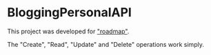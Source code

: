 # BloggingPersonalAPI

This project was developed for ["roadmap"](https://roadmap.sh/projects/blogging-platform-api).

The "Create", "Read", "Update" and "Delete" operations work simply.
